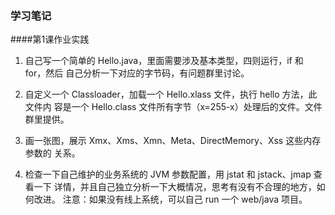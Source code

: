 ### 学习笔记
####第1课作业实践
1. 自己写一个简单的 Hello.java，里面需要涉及基本类型，四则运行，if 和 for，然后
自己分析一下对应的字节码，有问题群里讨论。
2. 自定义一个 Classloader，加载一个 Hello.xlass 文件，执行 hello 方法，此文件内
容是一个 Hello.class 文件所有字节（x=255-x）处理后的文件。文件群里提供。
3. 画一张图，展示 Xmx、Xms、Xmn、Meta、DirectMemory、Xss 这些内存参数的
关系。

4. 检查一下自己维护的业务系统的 JVM 参数配置，用 jstat 和 jstack、jmap 查看一下
详情，并且自己独立分析一下大概情况，思考有没有不合理的地方，如何改进。
注意：如果没有线上系统，可以自己 run 一个 web/java 项目。